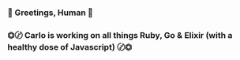 ### 🤖 Greetings, Human 🤖

### ⏣〄 Carlo is working on all things Ruby, Go & Elixir (with a healthy dose of Javascript) 〄⏣


<!--
**carlomunguia/carlomunguia** is a ✨ _special_ ✨ repository because its `README.md` (this file) appears on your GitHub profile.

